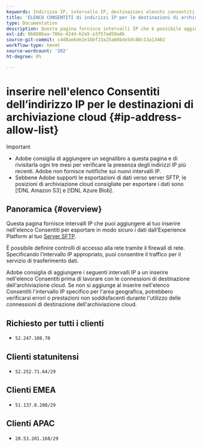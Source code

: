 ```yaml
---
keywords: Indirizzo IP, intervallo IP, destinazioni elenchi consentiti, inserire nell'elenco Consentiti
title: 'ELENCO CONSENTITI di indirizzi IP per le destinazioni di archiviazione cloud '
type: Documentation
description: Questa pagina fornisce intervalli IP che è possibile aggiungere all’elenco consentiti per esportare in modo sicuro i dati dall’Experience Platform al server SFTP, all’archiviazione Amazon S3 o Azure Blob.
exl-id: 0b8086aa-786e-4244-b2a5-a3f57ad59a8b
source-git-commit: c4d8ae6de2e1bbf23a25a66bde5dc88c13a13402
workflow-type: tm+mt
source-wordcount: '202'
ht-degree: 0%

---
```


# inserire nell&#39;elenco Consentiti dell’indirizzo IP per le destinazioni di archiviazione cloud {#ip-address-allow-list}

>[!IMPORTANT]
>
> * Adobe consiglia di aggiungere un segnalibro a questa pagina e di rivisitarla ogni tre mesi per verificare la presenza degli indirizzi IP più recenti. Adobe non fornisce notifiche sui nuovi intervalli IP.
> * Sebbene Adobe supporti le esportazioni di dati verso server SFTP, le posizioni di archiviazione cloud consigliate per esportare i dati sono [!DNL Amazon S3] e [!DNL Azure Blob].


## Panoramica {#overview}

Questa pagina fornisce intervalli IP che puoi aggiungere al tuo inserire nell&#39;elenco Consentiti per esportare in modo sicuro i dati dall’Experience Platform al tuo [Server SFTP](./sftp.md).

È possibile definire controlli di accesso alla rete tramite il firewall di rete. Specificando l’intervallo IP appropriato, puoi consentire il traffico per il servizio di trasferimento dati.

Adobe consiglia di aggiungere i seguenti intervalli IP a un inserire nell&#39;elenco Consentiti prima di lavorare con le connessioni di destinazione dell&#39;archiviazione cloud. Se non si aggiunge al inserire nell&#39;elenco Consentiti l&#39;intervallo IP specifico per l&#39;area geografica, potrebbero verificarsi errori o prestazioni non soddisfacenti durante l&#39;utilizzo delle connessioni di destinazione dell&#39;archiviazione cloud.

## Richiesto per tutti i clienti

* `52.247.108.70`

## Clienti statunitensi

* `52.252.71.64/29`

## Clienti EMEA

* `51.137.8.208/29`

## Clienti APAC

* `20.53.201.168/29`
